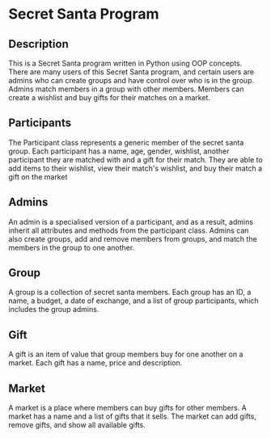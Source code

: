 # Secret Santa Program

## Description
This is a Secret Santa program written in Python using OOP concepts. There are many users of this Secret Santa program, and certain users are admins who can create groups and have control over who is in the group. Admins match members in a group with other members. Members can create a wishlist and buy gifts for their matches on a market.

## Participants
The Participant class represents a generic member of the secret santa group. Each participant has a name, age, gender, wishlist, another participant they are matched with and a gift for their match. They are able to add items to their wishlist, view their match's wishlist, and buy their match a gift on the market

## Admins
An admin is a specialised version of a participant, and as a result, admins inherit all attributes and methods from the participant class. Admins can also create groups, add and remove members from groups, and match the members in the group to one another. 

## Group
A group is a collection of secret santa members. Each group has an ID, a name, a budget, a date of exchange, and a list of group participants, which includes the group admins. 

## Gift
A gift is an item of value that group members buy for one another on a market. Each gift has a name, price and description. 

## Market
A market is a place where members can buy gifts for other members. A market has a name and a list of gifts that it sells. The market can add gifts, remove gifts, and show all available gifts. 